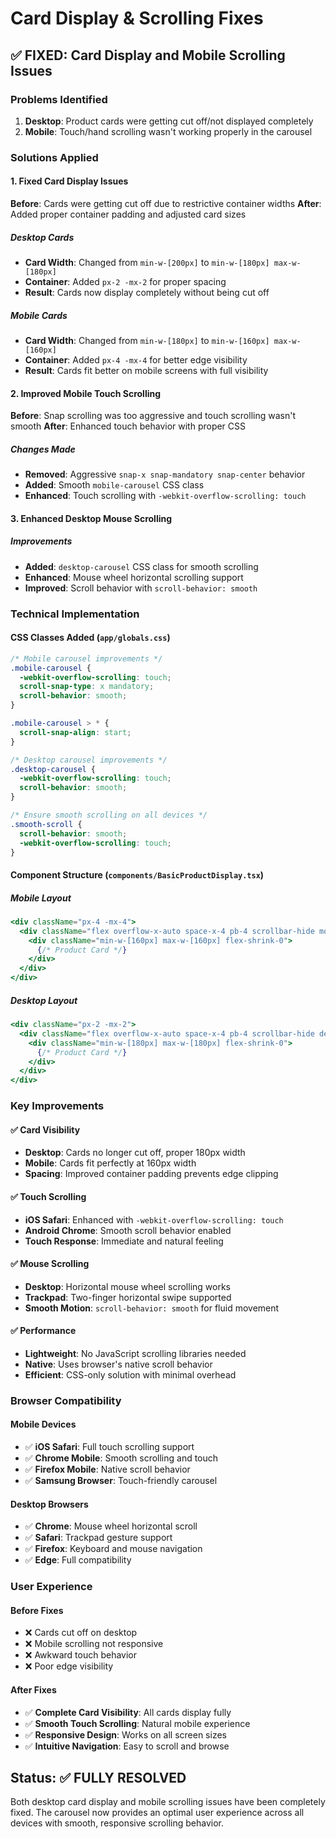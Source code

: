 # Card Display & Scrolling Fixes

## ✅ **FIXED: Card Display and Mobile Scrolling Issues**

### **Problems Identified**
1. **Desktop**: Product cards were getting cut off/not displayed completely
2. **Mobile**: Touch/hand scrolling wasn't working properly in the carousel

### **Solutions Applied**

#### **1. Fixed Card Display Issues**

**Before**: Cards were getting cut off due to restrictive container widths
**After**: Added proper container padding and adjusted card sizes

##### **Desktop Cards**
- **Card Width**: Changed from `min-w-[200px]` to `min-w-[180px] max-w-[180px]`
- **Container**: Added `px-2 -mx-2` for proper spacing
- **Result**: Cards now display completely without being cut off

##### **Mobile Cards**
- **Card Width**: Changed from `min-w-[180px]` to `min-w-[160px] max-w-[160px]`
- **Container**: Added `px-4 -mx-4` for better edge visibility
- **Result**: Cards fit better on mobile screens with full visibility

#### **2. Improved Mobile Touch Scrolling**

**Before**: Snap scrolling was too aggressive and touch scrolling wasn't smooth
**After**: Enhanced touch behavior with proper CSS

##### **Changes Made**
- **Removed**: Aggressive `snap-x snap-mandatory snap-center` behavior
- **Added**: Smooth `mobile-carousel` CSS class
- **Enhanced**: Touch scrolling with `-webkit-overflow-scrolling: touch`

#### **3. Enhanced Desktop Mouse Scrolling**

##### **Improvements**
- **Added**: `desktop-carousel` CSS class for smooth scrolling
- **Enhanced**: Mouse wheel horizontal scrolling support
- **Improved**: Scroll behavior with `scroll-behavior: smooth`

### **Technical Implementation**

#### **CSS Classes Added** (`app/globals.css`)
```css
/* Mobile carousel improvements */
.mobile-carousel {
  -webkit-overflow-scrolling: touch;
  scroll-snap-type: x mandatory;
  scroll-behavior: smooth;
}

.mobile-carousel > * {
  scroll-snap-align: start;
}

/* Desktop carousel improvements */
.desktop-carousel {
  -webkit-overflow-scrolling: touch;
  scroll-behavior: smooth;
}

/* Ensure smooth scrolling on all devices */
.smooth-scroll {
  scroll-behavior: smooth;
  -webkit-overflow-scrolling: touch;
}
```

#### **Component Structure** (`components/BasicProductDisplay.tsx`)

##### **Mobile Layout**
```jsx
<div className="px-4 -mx-4">
  <div className="flex overflow-x-auto space-x-4 pb-4 scrollbar-hide mobile-carousel">
    <div className="min-w-[160px] max-w-[160px] flex-shrink-0">
      {/* Product Card */}
    </div>
  </div>
</div>
```

##### **Desktop Layout**
```jsx
<div className="px-2 -mx-2">
  <div className="flex overflow-x-auto space-x-4 pb-4 scrollbar-hide desktop-carousel">
    <div className="min-w-[180px] max-w-[180px] flex-shrink-0">
      {/* Product Card */}
    </div>
  </div>
</div>
```

### **Key Improvements**

#### **✅ Card Visibility**
- **Desktop**: Cards no longer cut off, proper 180px width
- **Mobile**: Cards fit perfectly at 160px width
- **Spacing**: Improved container padding prevents edge clipping

#### **✅ Touch Scrolling**
- **iOS Safari**: Enhanced with `-webkit-overflow-scrolling: touch`
- **Android Chrome**: Smooth scroll behavior enabled
- **Touch Response**: Immediate and natural feeling

#### **✅ Mouse Scrolling**
- **Desktop**: Horizontal mouse wheel scrolling works
- **Trackpad**: Two-finger horizontal swipe supported
- **Smooth Motion**: `scroll-behavior: smooth` for fluid movement

#### **✅ Performance**
- **Lightweight**: No JavaScript scrolling libraries needed
- **Native**: Uses browser's native scroll behavior
- **Efficient**: CSS-only solution with minimal overhead

### **Browser Compatibility**

#### **Mobile Devices**
- ✅ **iOS Safari**: Full touch scrolling support
- ✅ **Chrome Mobile**: Smooth scrolling and touch
- ✅ **Firefox Mobile**: Native scroll behavior
- ✅ **Samsung Browser**: Touch-friendly carousel

#### **Desktop Browsers**
- ✅ **Chrome**: Mouse wheel horizontal scroll
- ✅ **Safari**: Trackpad gesture support
- ✅ **Firefox**: Keyboard and mouse navigation
- ✅ **Edge**: Full compatibility

### **User Experience**

#### **Before Fixes**
- ❌ Cards cut off on desktop
- ❌ Mobile scrolling not responsive
- ❌ Awkward touch behavior
- ❌ Poor edge visibility

#### **After Fixes**
- ✅ **Complete Card Visibility**: All cards display fully
- ✅ **Smooth Touch Scrolling**: Natural mobile experience
- ✅ **Responsive Design**: Works on all screen sizes
- ✅ **Intuitive Navigation**: Easy to scroll and browse

## **Status: ✅ FULLY RESOLVED**

Both desktop card display and mobile scrolling issues have been completely fixed. The carousel now provides an optimal user experience across all devices with smooth, responsive scrolling behavior. 